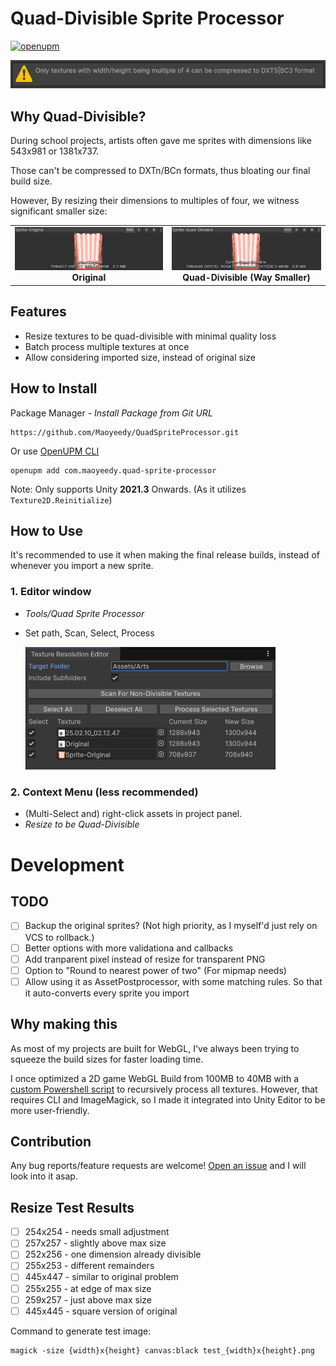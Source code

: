 # Quad-Divisible Sprite Processor

[![openupm](https://img.shields.io/npm/v/com.maoyeedy.quad-sprite-processor?label=openupm&registry_uri=https://package.openupm.com)](https://openupm.com/packages/com.maoyeedy.quad-sprite-processor/)

<img src="Documentation~/editor-warning.png" width="600" alt="Editor Warning"/>

## Why Quad-Divisible?

During school projects, artists often gave me sprites with dimensions like 543x981 or 1381x737. 

Those can't be compressed to DXTn/BCn formats, thus bloating our final build size.

However, By resizing their dimensions to multiples of four, we witness significant smaller size:

<div align="center">
  <table>
    <tr>
      <td align="center"><img src="Documentation~/size-original.png" width="400" alt="Original texture"/><br><b>Original</b></td>
      <td align="center"><img src="Documentation~/size-quad-divisible.png" width="400" alt="Quad-divisible texture"/><br><b>Quad-Divisible (Way Smaller)</b></td>
    </tr>
  </table>
</div>

## Features

- Resize textures to be quad-divisible with minimal quality loss
- Batch process multiple textures at once
- Allow considering imported size, instead of original size

## How to Install

Package Manager - *Install Package from Git URL*
```
https://github.com/Maoyeedy/QuadSpriteProcessor.git
```

Or use [OpenUPM CLI](https://openupm.com/packages/com.maoyeedy.quad-sprite-processor/)
```
openupm add com.maoyeedy.quad-sprite-processor
```

Note: Only supports Unity **2021.3** Onwards. (As it utilizes `Texture2D.Reinitialize`)

## How to Use

It's recommended to use it when making the final release builds, instead of whenever you import a new sprite.

### 1. Editor window
- *Tools/Quad Sprite Processor*
- Set path, Scan, Select, Process

   <img src="Documentation~/editor-window.png" width="400" alt="Editor Warning"/>

### 2. Context Menu (less recommended)
- (Multi-Select and) right-click assets in project panel.
- *Resize to be Quad-Divisible*

# Development

## TODO
- [ ] Backup the original sprites? (Not high priority, as I myself'd just rely on VCS to rollback.)
- [ ] Better options with more validationa and callbacks
- [ ] Add tranparent pixel instead of resize for transparent PNG
- [ ] Option to "Round to nearest power of two" (For mipmap needs)
- [ ] Allow using it as AssetPostprocessor, with some matching rules. So that it auto-converts every sprite you import

## Why making this

As most of my projects are built for WebGL, I've always been trying to squeeze the build sizes for faster loading time. 

I once optimized a 2D game WebGL Build from 100MB to 40MB with a [custom Powershell script](https://gist.github.com/Maoyeedy/769ad8f2f4faf3f5c219b07658bc3880) to recursively process all textures. However, that requires CLI and ImageMagick, so I made it integrated into Unity Editor to be more user-friendly.

## Contribution

Any bug reports/feature requests are welcome! [Open an issue](https://github.com/Maoyeedy/QuadSpriteProcessor/issues/new) and I will look into it asap.

## Resize Test Results

- [ ] 254x254 - needs small adjustment
- [ ] 257x257 - slightly above max size
- [ ] 252x256 - one dimension already divisible
- [ ] 255x253 - different remainders
- [ ] 445x447 - similar to original problem
- [ ] 255x255 - at edge of max size
- [ ] 259x257 - just above max size
- [ ] 445x445 - square version of original

Command to generate test image:
```
magick -size {width}x{height} canvas:black test_{width}x{height}.png
```

